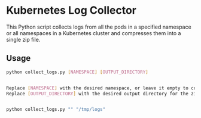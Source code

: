 # Kubernetes Log Collector

This Python script collects logs from all the pods in a specified namespace or all namespaces in a Kubernetes cluster and compresses them into a single zip file.

## Usage

```bash
python collect_logs.py [NAMESPACE] [OUTPUT_DIRECTORY]


Replace [NAMESPACE] with the desired namespace, or leave it empty to collect logs from all namespaces.
Replace [OUTPUT_DIRECTORY] with the desired output directory for the zipped file.


python collect_logs.py "" "/tmp/logs"
